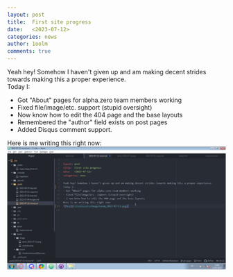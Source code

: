 ```yaml
---
layout: post
title:  First site progress
date:   <2023-07-12>
categories: news
author: 1oolm
comments: true
---
```

Yeah hey! Somehow I haven't given up and am making decent strides towards making this a proper experience.   
Today I:
- Got "About" pages for alpha.zero team members working
- Fixed file/image/etc. support (stupid oversight)
- Now know how to edit the 404 page and the base layouts
- Remembered the "author" field exists on post pages   
- Added Disqus comment support.

Here is me writing this right now:
![hey](/assets/image/atom_2023-07-12.png)

